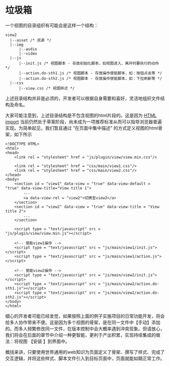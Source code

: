 # 垃圾箱

一个视图的目录组织有可能会是这样一个结构：

```text
view2
  |--asset /* 资源 */
  |--img
      |--audio
      |--video
  |--js
      |--init.js /* 视图脚本 - 存放初始化脚本，如视图进入、离开时要执行的动作 */
      |--action.do-sth1.js /* 视图脚本 - 存放操作使能脚本，如：按钮点击等 */
      |--action.do-sth2.js /* 视图脚本 - 存放操作使能脚本，如：下拉刷新等 */
  |--css
      |--view.css /* 视图样式 */
```

上述目录结构并非是必须的，开发者可以根据自身需要和喜好，灵活地组织文件结构及命名。

大家可能注意到，上述目录结构是不包含视图的html片段的。这是因为 [HTML import](https://w3c.github.io/webcomponents/spec/imports/) 当前仍然处于草案阶段，尚未成为一项推荐标准从而可以指导浏览器普遍实现。为简单起见，我们暂且通过 “在页面中集中描述” 的方式定义视图的html骨架，如下所示

```markup
<!DOCTYPE HTML>
<html>
<head>
    <link rel = "stylesheet" href = "js/plugin/view/view.min.css"/>

    <link rel = "stylesheet" href = "css/main/view1.css"/>
    <link rel = "stylesheet" href = "css/main/view2.css"/>
</head>
<body>
    <section id = "view1" data-view = "true" data-view-default = "true" data-view-title="View title 1">
        ...
        <a data-view-rel = "view2">切换至view2</a>
    </section>
    <section id = "view2" data-view = "true" data-view-title = "View title 2">
        ...
    </section>

    <script type = "text/javascript" src = "js/plugin/view/view.min.js"></script>

    <!-- 使能view1操作 -->
    <script type = "text/javascript" src = "js/main/view1/init.js"></script>
    <script type = "text/javascript" src = "js/main/view1/action.js"></script>

    <!-- 使能view2操作 -->
    <script type = "text/javascript" src = "js/main/view2/init.js"></script>
    <script type = "text/javascript" src = "js/main/view2/action.do-sth1.js"></script>
    <script type = "text/javascript" src = "js/main/view2/action.do-sth2.js"></script>
</body>
</html>
```



细心的开发者可能已经发觉，如果按照上面的例子实施项目的日常功能开发，将会给多人协作带来不便。这是因为多个视图的骨架，是在同一文件中【手动】添加的。而多人频繁修改同一文件，在版本控制中会大概率遇到冲突现象。但请放心，我们将会在后面的章节中介绍一种更智能，更利于产出积累，实现持续集成的做法：将视图 【安装 】到界面中。



概括来讲，只要使用世界通用的web知识为页面定义了骨架、撰写了样式、完成了交互逻辑，并将这些样式、脚本文件引入到目标页面中，页面就能如期正常工作。

